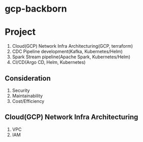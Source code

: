 # gcp-backborn


# Project

1. Cloud(GCP) Network Infra Architecturing(GCP, terraform)
2. CDC Pipeline development(Kafka, Kubernetes/Helm)
3. Spark Stream pipeline(Apache Spark, Kubernetes/Helm)
4. CI/CD(Argo CD, Helm, Kubernetes)

## Consideration
1. Security
2. Maintainability
3. Cost/Efficiency

## Cloud(GCP) Network Infra Architecturing
1. VPC
2. IAM
